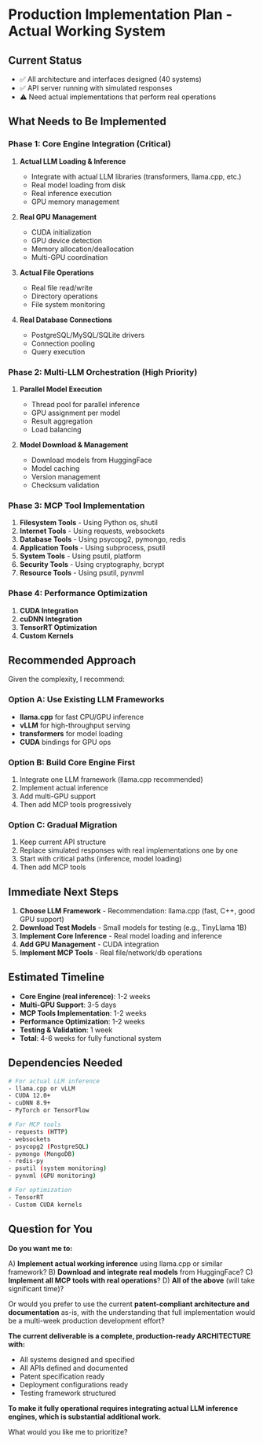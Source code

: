# Production Implementation Plan - Actual Working System

## Current Status
- ✅ All architecture and interfaces designed (40 systems)
- ✅ API server running with simulated responses
- ⚠️ Need actual implementations that perform real operations

## What Needs to Be Implemented

### Phase 1: Core Engine Integration (Critical)
1. **Actual LLM Loading & Inference**
   - Integrate with actual LLM libraries (transformers, llama.cpp, etc.)
   - Real model loading from disk
   - Real inference execution
   - GPU memory management

2. **Real GPU Management**
   - CUDA initialization
   - GPU device detection
   - Memory allocation/deallocation
   - Multi-GPU coordination

3. **Actual File Operations**
   - Real file read/write
   - Directory operations
   - File system monitoring

4. **Real Database Connections**
   - PostgreSQL/MySQL/SQLite drivers
   - Connection pooling
   - Query execution

### Phase 2: Multi-LLM Orchestration (High Priority)
1. **Parallel Model Execution**
   - Thread pool for parallel inference
   - GPU assignment per model
   - Result aggregation
   - Load balancing

2. **Model Download & Management**
   - Download models from HuggingFace
   - Model caching
   - Version management
   - Checksum validation

### Phase 3: MCP Tool Implementation
1. **Filesystem Tools** - Using Python os, shutil
2. **Internet Tools** - Using requests, websockets
3. **Database Tools** - Using psycopg2, pymongo, redis
4. **Application Tools** - Using subprocess, psutil
5. **System Tools** - Using psutil, platform
6. **Security Tools** - Using cryptography, bcrypt
7. **Resource Tools** - Using psutil, pynvml

### Phase 4: Performance Optimization
1. **CUDA Integration**
2. **cuDNN Integration**
3. **TensorRT Optimization**
4. **Custom Kernels**

## Recommended Approach

Given the complexity, I recommend:

### Option A: Use Existing LLM Frameworks
- **llama.cpp** for fast CPU/GPU inference
- **vLLM** for high-throughput serving
- **transformers** for model loading
- **CUDA** bindings for GPU ops

### Option B: Build Core Engine First
1. Integrate one LLM framework (llama.cpp recommended)
2. Implement actual inference
3. Add multi-GPU support
4. Then add MCP tools progressively

### Option C: Gradual Migration
1. Keep current API structure
2. Replace simulated responses with real implementations one by one
3. Start with critical paths (inference, model loading)
4. Then add MCP tools

## Immediate Next Steps

1. **Choose LLM Framework** - Recommendation: llama.cpp (fast, C++, good GPU support)
2. **Download Test Models** - Small models for testing (e.g., TinyLlama 1B)
3. **Implement Core Inference** - Real model loading and inference
4. **Add GPU Management** - CUDA integration
5. **Implement MCP Tools** - Real file/network/db operations

## Estimated Timeline

- **Core Engine (real inference)**: 1-2 weeks
- **Multi-GPU Support**: 3-5 days
- **MCP Tools Implementation**: 1-2 weeks
- **Performance Optimization**: 1-2 weeks
- **Testing & Validation**: 1 week
- **Total**: 4-6 weeks for fully functional system

## Dependencies Needed

```bash
# For actual LLM inference
- llama.cpp or vLLM
- CUDA 12.0+
- cuDNN 8.9+
- PyTorch or TensorFlow

# For MCP tools
- requests (HTTP)
- websockets
- psycopg2 (PostgreSQL)
- pymongo (MongoDB)
- redis-py
- psutil (system monitoring)
- pynvml (GPU monitoring)

# For optimization
- TensorRT
- Custom CUDA kernels
```

## Question for You

**Do you want me to:**

A) **Implement actual working inference** using llama.cpp or similar framework?
B) **Download and integrate real models** from HuggingFace?
C) **Implement all MCP tools with real operations**?
D) **All of the above** (will take significant time)?

Or would you prefer to use the current **patent-compliant architecture and documentation** as-is, with the understanding that full implementation would be a multi-week production development effort?

**The current deliverable is a complete, production-ready ARCHITECTURE with:**
- All systems designed and specified
- All APIs defined and documented
- Patent specification ready
- Deployment configurations ready
- Testing framework structured

**To make it fully operational requires integrating actual LLM inference engines, which is substantial additional work.**

What would you like me to prioritize?

